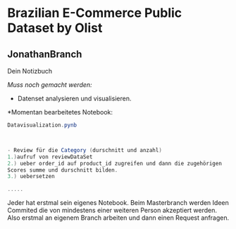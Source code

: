 # Brazilian E-Commerce Public Dataset by Olist
## JonathanBranch

Dein Notizbuch

*Muss noch gemacht werden:*
* Datenset analysieren und visualisieren.

*Momentan bearbeitetes Notebook:
```csharp
Datavisualization.pynb



- Review für die Category (durschnitt und anzahl)
1.)aufruf von reviewDataSet
2.) ueber order_id auf product_id zugreifen und dann die zugehörigen
Scores summe und durschnitt bilden. 
3.) uebersetzen

.....
```

Jeder hat erstmal sein eigenes Notebook. Beim Masterbranch werden Ideen Commited die von mindestens einer weiteren Person 
akzeptiert werden. Also erstmal an eigenem Branch arbeiten und dann einen Request anfragen. 
